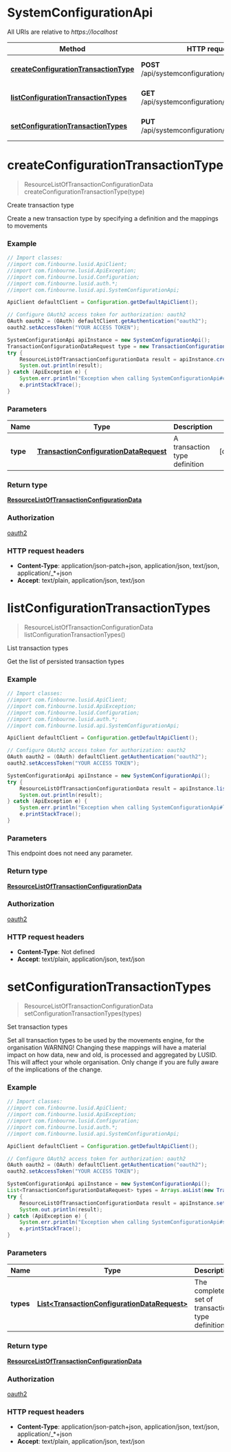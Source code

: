 # SystemConfigurationApi

All URIs are relative to *https://localhost*

Method | HTTP request | Description
------------- | ------------- | -------------
[**createConfigurationTransactionType**](SystemConfigurationApi.md#createConfigurationTransactionType) | **POST** /api/systemconfiguration/transactiontypes | Create transaction type
[**listConfigurationTransactionTypes**](SystemConfigurationApi.md#listConfigurationTransactionTypes) | **GET** /api/systemconfiguration/transactiontypes | List transaction types
[**setConfigurationTransactionTypes**](SystemConfigurationApi.md#setConfigurationTransactionTypes) | **PUT** /api/systemconfiguration/transactiontypes | Set transaction types


<a name="createConfigurationTransactionType"></a>
# **createConfigurationTransactionType**
> ResourceListOfTransactionConfigurationData createConfigurationTransactionType(type)

Create transaction type

Create a new transaction type by specifying a definition and the mappings to movements

### Example
```java
// Import classes:
//import com.finbourne.lusid.ApiClient;
//import com.finbourne.lusid.ApiException;
//import com.finbourne.lusid.Configuration;
//import com.finbourne.lusid.auth.*;
//import com.finbourne.lusid.api.SystemConfigurationApi;

ApiClient defaultClient = Configuration.getDefaultApiClient();

// Configure OAuth2 access token for authorization: oauth2
OAuth oauth2 = (OAuth) defaultClient.getAuthentication("oauth2");
oauth2.setAccessToken("YOUR ACCESS TOKEN");

SystemConfigurationApi apiInstance = new SystemConfigurationApi();
TransactionConfigurationDataRequest type = new TransactionConfigurationDataRequest(); // TransactionConfigurationDataRequest | A transaction type definition
try {
    ResourceListOfTransactionConfigurationData result = apiInstance.createConfigurationTransactionType(type);
    System.out.println(result);
} catch (ApiException e) {
    System.err.println("Exception when calling SystemConfigurationApi#createConfigurationTransactionType");
    e.printStackTrace();
}
```

### Parameters

Name | Type | Description  | Notes
------------- | ------------- | ------------- | -------------
 **type** | [**TransactionConfigurationDataRequest**](TransactionConfigurationDataRequest.md)| A transaction type definition | [optional]

### Return type

[**ResourceListOfTransactionConfigurationData**](ResourceListOfTransactionConfigurationData.md)

### Authorization

[oauth2](../README.md#oauth2)

### HTTP request headers

 - **Content-Type**: application/json-patch+json, application/json, text/json, application/_*+json
 - **Accept**: text/plain, application/json, text/json

<a name="listConfigurationTransactionTypes"></a>
# **listConfigurationTransactionTypes**
> ResourceListOfTransactionConfigurationData listConfigurationTransactionTypes()

List transaction types

Get the list of persisted transaction types

### Example
```java
// Import classes:
//import com.finbourne.lusid.ApiClient;
//import com.finbourne.lusid.ApiException;
//import com.finbourne.lusid.Configuration;
//import com.finbourne.lusid.auth.*;
//import com.finbourne.lusid.api.SystemConfigurationApi;

ApiClient defaultClient = Configuration.getDefaultApiClient();

// Configure OAuth2 access token for authorization: oauth2
OAuth oauth2 = (OAuth) defaultClient.getAuthentication("oauth2");
oauth2.setAccessToken("YOUR ACCESS TOKEN");

SystemConfigurationApi apiInstance = new SystemConfigurationApi();
try {
    ResourceListOfTransactionConfigurationData result = apiInstance.listConfigurationTransactionTypes();
    System.out.println(result);
} catch (ApiException e) {
    System.err.println("Exception when calling SystemConfigurationApi#listConfigurationTransactionTypes");
    e.printStackTrace();
}
```

### Parameters
This endpoint does not need any parameter.

### Return type

[**ResourceListOfTransactionConfigurationData**](ResourceListOfTransactionConfigurationData.md)

### Authorization

[oauth2](../README.md#oauth2)

### HTTP request headers

 - **Content-Type**: Not defined
 - **Accept**: text/plain, application/json, text/json

<a name="setConfigurationTransactionTypes"></a>
# **setConfigurationTransactionTypes**
> ResourceListOfTransactionConfigurationData setConfigurationTransactionTypes(types)

Set transaction types

Set all transaction types to be used by the movements engine, for the organisation                WARNING! Changing these mappings will have a material impact on how data, new and old, is processed and aggregated by LUSID. This will affect your whole organisation. Only change if you are fully aware of the implications of the change.

### Example
```java
// Import classes:
//import com.finbourne.lusid.ApiClient;
//import com.finbourne.lusid.ApiException;
//import com.finbourne.lusid.Configuration;
//import com.finbourne.lusid.auth.*;
//import com.finbourne.lusid.api.SystemConfigurationApi;

ApiClient defaultClient = Configuration.getDefaultApiClient();

// Configure OAuth2 access token for authorization: oauth2
OAuth oauth2 = (OAuth) defaultClient.getAuthentication("oauth2");
oauth2.setAccessToken("YOUR ACCESS TOKEN");

SystemConfigurationApi apiInstance = new SystemConfigurationApi();
List<TransactionConfigurationDataRequest> types = Arrays.asList(new TransactionConfigurationDataRequest()); // List<TransactionConfigurationDataRequest> | The complete set of transaction type definitions
try {
    ResourceListOfTransactionConfigurationData result = apiInstance.setConfigurationTransactionTypes(types);
    System.out.println(result);
} catch (ApiException e) {
    System.err.println("Exception when calling SystemConfigurationApi#setConfigurationTransactionTypes");
    e.printStackTrace();
}
```

### Parameters

Name | Type | Description  | Notes
------------- | ------------- | ------------- | -------------
 **types** | [**List&lt;TransactionConfigurationDataRequest&gt;**](TransactionConfigurationDataRequest.md)| The complete set of transaction type definitions | [optional]

### Return type

[**ResourceListOfTransactionConfigurationData**](ResourceListOfTransactionConfigurationData.md)

### Authorization

[oauth2](../README.md#oauth2)

### HTTP request headers

 - **Content-Type**: application/json-patch+json, application/json, text/json, application/_*+json
 - **Accept**: text/plain, application/json, text/json

